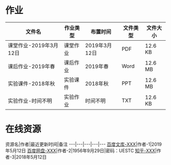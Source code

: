 # 作业

文件名|作业类型|布置时间|文件类型|文件大小
---|---|---|---|---
课堂作业-2019年3月12日|课堂作业|2019年3月12日|PDF|12.6 KB
课后作业-2019年春|课后作业|2019年春|Word|12.6 MB
实验课件-2018年秋|实验课件|2018年秋|PPT|12.6 MB
实验作业-时间不明|实验作业|时间不明|TXT|12.6 KB

# 在线资源

资源名|作者|最近更新时间|备注
---|---|---|---|---
[百度文库-XXX](https://wenku.baidu.com/)|作者-1|2019年5月12日
[百度网盘-XXX](https://pan.baidu.com/)|作者-2|1956年9月29日|密码：UESTC
[知乎-XXX](https://www.zhihu.com/)|作者-3|2018年5月12日
